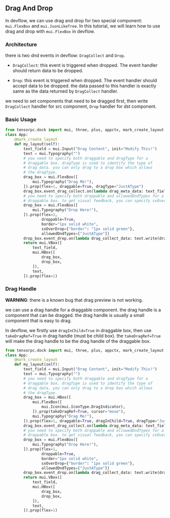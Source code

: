 ## Drag And Drop

In devflow, we can use drag and drop for two special component: ```mui.FlexBox``` and ```mui.JsonLikeTree```. In this tutorial, we will learn how to use drag and drop with ```mui.FlexBox``` in devflow.


### Architecture

there is two dnd events in devflow: ```DragCollect``` and ```Drop```.

- ```DragCollect```: this event is triggered when dropped. The event handler should return data to be dropped.

- ```Drop```: this event is triggered when dropped. The event handler should accept data to be dropped. the data passed to this handler is exactly same as the data returned by ```DragCollect``` handler.

we need to set components that need to be dragged first, then write ```DragCollect``` handler for src component, ```Drop``` handler for dst component.

### Basic Usage

```Python
from tensorpc.dock import mui, three, plus, appctx, mark_create_layout
class App:
    @mark_create_layout
    def my_layout(self):
        text_field = mui.Input("Drag Content", init="Modify This!")
        text = mui.Typography("")
        # you need to specify both draggable and dragType for a 
        # draggable box. dragType is used to identify the type of
        # drag data. you can only drag to a drop box which allows 
        # the dragType.
        drag_box = mui.FlexBox([
            mui.Typography("Drag Me!"),
        ]).prop(flex=1, draggable=True, dragType="JustAType")
        drag_box.event_drag_collect.on(lambda drag_meta_data: text_field.str())
        # you need to specify both droppable and allowedDndTypes for a 
        # droppable box. to get visual feedback, you can specify sxOverDrop.
        drop_box = mui.FlexBox([
            mui.Typography("Drop Here!"),
        ]).prop(flex=1, 
                droppable=True, 
                border="1px solid white",
                sxOverDrop={"border": "1px solid green"},
                allowedDndTypes=["JustAType"])
        drop_box.event_drop.on(lambda drag_collect_data: text.write(drag_collect_data))
        return mui.VBox([
            text_field,
            mui.HBox([
                drag_box,
                drop_box,
            ]),
            text,
        ]).prop(flex=1)

```

### Drag Handle 

**WARNING**: there is a known bug that drag preview is not working.

we can use a drag handle for a draggable component. the drag handle is a component that can be dragged. the drag handle is usually a small component that is easy to drag.

In devflow, we firstly use ```dragInChild=True``` in draggable box, then use ```takeDragRef=True``` in drag handle (must be child box). the ```takeDragRef=True``` will make the drag handle to be the drag handle of the draggable box.

```Python
from tensorpc.dock import mui, three, plus, appctx, mark_create_layout
class App:
    @mark_create_layout
    def my_layout(self):
        text_field = mui.Input("Drag Content", init="Modify This!")
        text = mui.Typography("")
        # you need to specify both draggable and dragType for a 
        # draggable box. dragType is used to identify the type of
        # drag data. you can only drag to a drop box which allows 
        # the dragType.
        drag_box = mui.HBox([
            mui.FlexBox([
                mui.Icon(mui.IconType.DragIndicator),
            ]).prop(takeDragRef=True, cursor="move"),
            mui.Typography("Drag Me!"),
        ]).prop(flex=1, draggable=True, dragInChild=True, dragType="JustAType")
        drag_box.event_drag_collect.on(lambda drag_meta_data: text_field.str())
        # you need to specify both droppable and allowedDndTypes for a 
        # droppable box. to get visual feedback, you can specify sxOverDrop.
        drop_box = mui.FlexBox([
            mui.Typography("Drop Here!"),
        ]).prop(flex=1, 
                droppable=True, 
                border="1px solid white",
                sxOverDrop={"border": "1px solid green"},
                allowedDndTypes=["JustAType"])
        drop_box.event_drop.on(lambda drag_collect_data: text.write(drag_collect_data))
        return mui.VBox([
            text_field,
            mui.HBox([
                drag_box,
                drop_box,
            ]),
            text,
        ]).prop(flex=1)


```